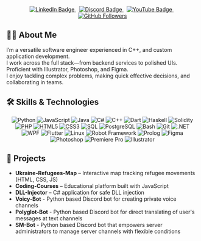 <p align="center">
  <a href="https://www.linkedin.com/in/anton-liubetskyi-a6588b338/">
    <img src="https://img.shields.io/badge/LinkedIn-Profile-blue?logo=linkedin&logoColor=white" alt="LinkedIn Badge"/>
  </a>
  &nbsp;
  <a href="https://discordapp.com/users/450712645289508865">
    <img src="https://img.shields.io/badge/Discord-@VarikSoft-%237289DA?logo=discord&logoColor=white" alt="Discord Badge"/>
  </a>
  &nbsp;
  <a href="https://www.youtube.com/@variksoft">
    <img src="https://img.shields.io/badge/YouTube-Subscribe-red?logo=youtube&logoColor=white" alt="YouTube Badge"/>
  </a>
  &nbsp;
  <a href="https://github.com/VarikSoft?tab=followers">
    <img src="https://img.shields.io/github/followers/VarikSoft?label=Follow&style=social" alt="GitHub Followers"/>
  </a>
</p>

## 👨‍💻 About Me
I’m a versatile software engineer experienced in C++, and custom application development.  
I work across the full stack—from backend services to polished UIs.  
Proficient with Illustrator, Photoshop, and Figma.  
I enjoy tackling complex problems, making quick effective decisions, and collaborating in teams.

## 🛠️ Skills & Technologies

<p align="center">
  <img src="https://img.shields.io/badge/Python-3776AB?logo=python&logoColor=white" alt="Python"/>
  <img src="https://img.shields.io/badge/JavaScript-F7DF1E?logo=javascript&logoColor=black" alt="JavaScript"/>
  <img src="https://img.shields.io/badge/Java-007396?logo=java&logoColor=white" alt="Java"/>
  <img src="https://img.shields.io/badge/C%23-239120?logo=c-sharp&logoColor=white" alt="C#"/>
  <img src="https://img.shields.io/badge/C%2B%2B-00599C?logo=c%2B%2B&logoColor=white" alt="C++"/>
  <img src="https://img.shields.io/badge/Dart-0175C2?logo=dart&logoColor=white" alt="Dart"/>
  <img src="https://img.shields.io/badge/Haskell-5e5086?logo=haskell&logoColor=white" alt="Haskell"/>
  <img src="https://img.shields.io/badge/Solidity-363636?logo=solidity&logoColor=white" alt="Solidity"/>
  <img src="https://img.shields.io/badge/PHP-777BB4?logo=php&logoColor=white" alt="PHP"/>
  <img src="https://img.shields.io/badge/HTML5-E34F26?logo=html5&logoColor=white" alt="HTML5"/>
  <img src="https://img.shields.io/badge/CSS3-1572B6?logo=css3&logoColor=white" alt="CSS3"/>
  <img src="https://img.shields.io/badge/SQL-4479A1?logo=sqlite&logoColor=white" alt="SQL"/>
  <img src="https://img.shields.io/badge/PostgreSQL-316192?logo=postgresql&logoColor=white" alt="PostgreSQL"/>
  <img src="https://img.shields.io/badge/Bash-4EAA25?logo=gnu-bash&logoColor=white" alt="Bash"/>
  <img src="https://img.shields.io/badge/Git-F05032?logo=git&logoColor=white" alt="Git"/>
  <img src="https://img.shields.io/badge/.NET-512BD4?logo=.net&logoColor=white" alt=".NET"/>
  <img src="https://img.shields.io/badge/WPF-512BD4?logo=windows&logoColor=white" alt="WPF"/>
  <img src="https://img.shields.io/badge/Flutter-02569B?logo=flutter&logoColor=white" alt="Flutter"/>
  <img src="https://img.shields.io/badge/Linux-FCC624?logo=linux&logoColor=black" alt="Linux"/>
  <img src="https://img.shields.io/badge/Robot%20Framework-00C0B5?logo=robotframework&logoColor=white" alt="Robot Framework"/>
  <img src="https://img.shields.io/badge/Prolog-0C4A9D?logo=prolog&logoColor=white" alt="Prolog"/>
  <img src="https://img.shields.io/badge/Figma-F24E1E?logo=figma&logoColor=white" alt="Figma"/>
  <img src="https://img.shields.io/badge/Photoshop-31A8FF?logo=adobephotoshop&logoColor=white" alt="Photoshop"/>
  <img src="https://img.shields.io/badge/Premiere%20Pro-9999FF?logo=adobepremierepro&logoColor=white" alt="Premiere Pro"/>
  <img src="https://img.shields.io/badge/Illustrator-FF9A00?logo=adobeillustrator&logoColor=white" alt="Illustrator"/>
</p>

## 🚀 Projects

- **Ukraine-Refugees-Map** – Interactive map tracking refugee movements (HTML, CSS, JS)
- **Coding-Courses** – Educational platform built with JavaScript 
- **DLL-Injector** – C# application for safe DLL injection
- **Voicy-Bot** - Python based Discord bot for creating private voice channels
- **Polyglot-Bot** - Python based Discord bot for direct translating of user's messages at text channels
- **SM-Bot** - Python based Discord bot that empowers server administrators to manage server channels with flexible conditions
